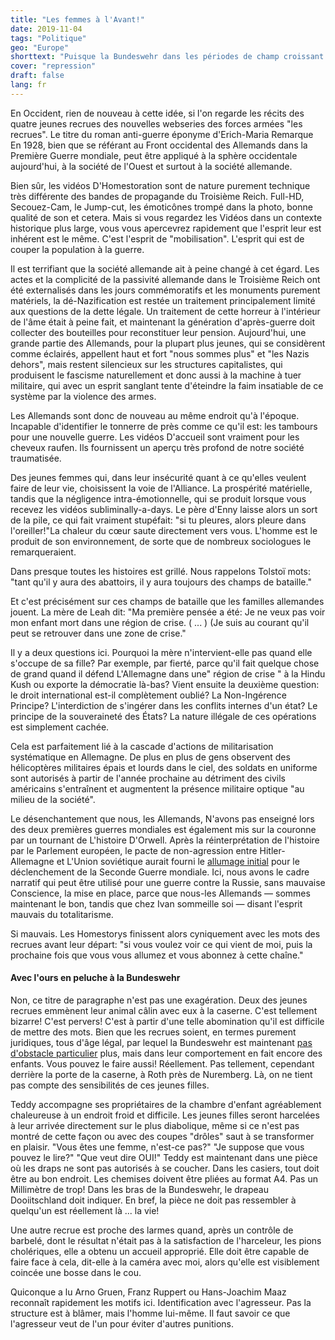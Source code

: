 ```yaml
---
title: "Les femmes à l'Avant!"
date: 2019-11-04
tags: "Politique"
geo: "Europe"
shorttext: "Puisque la Bundeswehr dans les périodes de champ croissant de conquête émane la nourriture de Canon mâle, il devient inventif."
cover: "repression"
draft: false
lang: fr
---
```


En Occident, rien de nouveau à cette idée, si l'on regarde les récits des quatre jeunes recrues des nouvelles webseries des forces armées "les recrues". Le titre du roman anti-guerre éponyme d'Erich-Maria Remarque En 1928, bien que se référant au Front occidental des Allemands dans la Première Guerre mondiale, peut être appliqué à la sphère occidentale aujourd'hui, à la société de l'Ouest et surtout à la société allemande.

Bien sûr, les vidéos D'Homestoration sont de nature purement technique très différente des bandes de propagande du Troisième Reich. Full-HD, Secouez-Cam, le Jump-cut, les émoticônes trompé dans la photo, bonne qualité de son et cetera. Mais si vous regardez les Vidéos dans un contexte historique plus large, vous vous apercevrez rapidement que l'esprit leur est inhérent est le même. C'est l'esprit de "mobilisation". L'esprit qui est de couper la population à la guerre.

Il est terrifiant que la société allemande ait à peine changé à cet égard. Les actes et la complicité de la passivité allemande dans le Troisième Reich ont été externalisés dans les jours commémoratifs et les monuments purement matériels, la dé-Nazification est restée un traitement principalement limité aux questions de la dette légale. Un traitement de cette horreur à l'intérieur de l'âme était à peine fait, et maintenant la génération d'après-guerre doit collecter des bouteilles pour reconstituer leur pension. Aujourd'hui, une grande partie des Allemands, pour la plupart plus jeunes, qui se considèrent comme éclairés, appellent haut et fort "nous sommes plus" et "les Nazis dehors", mais restent silencieux sur les structures capitalistes, qui produisent le fascisme naturellement et donc aussi à la machine à tuer militaire, qui avec un esprit sanglant tente d'éteindre la faim insatiable de ce système par la violence des armes.

Les Allemands sont donc de nouveau au même endroit qu'à l'époque. Incapable d'identifier le tonnerre de près comme ce qu'il est: les tambours pour une nouvelle guerre. Les vidéos D'accueil sont vraiment pour les cheveux raufen. Ils fournissent un aperçu très profond de notre société traumatisée.

Des jeunes femmes qui, dans leur insécurité quant à ce qu'elles veulent faire de leur vie, choisissent la voie de l'Alliance. La prospérité matérielle, tandis que la négligence intra-émotionnelle, qui se produit lorsque vous recevez les vidéos subliminally-a-days. Le père d'Enny laisse alors un sort de la pile, ce qui fait vraiment stupéfait: "si tu pleures, alors pleure dans l'oreiller!"La chaleur du cœur saute directement vers vous. L'homme est le produit de son environnement, de sorte que de nombreux sociologues le remarqueraient.

Dans presque toutes les histoires est grillé. Nous rappelons Tolstoï mots: "tant qu'il y aura des abattoirs, il y aura toujours des champs de bataille."

Et c'est précisément sur ces champs de bataille que les familles allemandes jouent. La mère de Leah dit: "Ma première pensée a été: Je ne veux pas voir mon enfant mort dans une région de crise. ( ... ) (Je suis au courant qu'il peut se retrouver dans une zone de crise."

Il y a deux questions ici. Pourquoi la mère n'intervient-elle pas quand elle s'occupe de sa fille? Par exemple, par fierté, parce qu'il fait quelque chose de grand quand il défend L'Allemagne dans une" région de crise " à la Hindu Kush ou exporte la démocratie là-bas? Vient ensuite la deuxième question: le droit international est-il complètement oublié? La Non-Ingérence Principe? L'interdiction de s'ingérer dans les conflits internes d'un état? Le principe de la souveraineté des États? La nature illégale de ces opérations est simplement cachée.

Cela est parfaitement lié à la cascade d'actions de militarisation systématique en Allemagne. De plus en plus de gens observent des hélicoptères militaires épais et lourds dans le ciel, des soldats en uniforme sont autorisés à partir de l'année prochaine au détriment des civils américains s'entraînent et augmentent la présence militaire optique "au milieu de la société".

Le désenchantement que nous, les Allemands, N'avons pas enseigné lors des deux premières guerres mondiales est également mis sur la couronne par un tournant de L'histoire D'Orwell. Après la réinterprétation de l'histoire par le Parlement européen, le pacte de non-agression entre Hitler-Allemagne et L'Union soviétique aurait fourni le [allumage initial](http://www.europarl.europa.eu/doceo/document/TA-9-2019-0021_FR.html "Résolution du Parlement européen du 19 septembre 2019 sur l’importance de la mémoire européenne pour l’avenir de l’Europe") pour le déclenchement de la Seconde Guerre mondiale. Ici, nous avons le cadre narratif qui peut être utilisé pour une guerre contre la Russie, sans mauvaise Conscience, la mise en place, parce que nous-les Allemands — sommes maintenant le bon, tandis que chez Ivan sommeille soi — disant l'esprit mauvais du totalitarisme.

Si mauvais. Les Homestorys finissent alors cyniquement avec les mots des recrues avant leur départ: "si vous voulez voir ce qui vient de moi, puis la prochaine fois que vous vous allumez et vous abonnez à cette chaîne."

#### Avec l'ours en peluche à la Bundeswehr

Non, ce titre de paragraphe n'est pas une exagération. Deux des jeunes recrues emmènent leur animal câlin avec eux à la caserne. C'est tellement bizarre! C'est pervers! C'est à partir d'une telle abomination qu'il est difficile de mettre des mots. Bien que les recrues soient, en termes purement juridiques, tous d'âge légal, par lequel la Bundeswehr est maintenant [pas d'obstacle particulier](https://www.focus.de/politik/deutschland/linke-gegen-minderjaehrige-an-der-waffe-bundeswehr-ursula-von-der-leyen-verteidigt-ausbildungskurs_id_3567221.html "Bundeswehr rekrutiert Tausende minderjährige Soldaten") plus, mais dans leur comportement en fait encore des enfants. Vous pouvez le faire aussi! Réellement. Pas tellement, cependant derrière la porte de la caserne, à Roth près de Nuremberg. Là, on ne tient pas compte des sensibilités de ces jeunes filles.

Teddy accompagne ses propriétaires de la chambre d'enfant agréablement chaleureuse à un endroit froid et difficile. Les jeunes filles seront harcelées à leur arrivée directement sur le plus diabolique, même si ce n'est pas montré de cette façon ou avec des coupes "drôles" saut à se transformer en plaisir. "Vous êtes une femme, n'est-ce pas?" "Je suppose que vous pouvez le lire?" "Que veut dire OUI!" Teddy est maintenant dans une pièce où les draps ne sont pas autorisés à se coucher. Dans les casiers, tout doit être au bon endroit. Les chemises doivent être pliées au format A4. Pas un Millimètre de trop! Dans les bras de la Bundeswehr, le drapeau Dooiitschland doit indiquer. En bref, la pièce ne doit pas ressembler à quelqu'un est réellement là ... la vie!

Une autre recrue est proche des larmes quand, après un contrôle de barbelé, dont le résultat n'était pas à la satisfaction de l'harceleur, les pions cholériques, elle a obtenu un accueil approprié. Elle doit être capable de faire face à cela, dit-elle à la caméra avec moi, alors qu'elle est visiblement coincée une bosse dans le cou.

Quiconque a lu Arno Gruen, Franz Ruppert ou Hans-Joachim Maaz reconnaît rapidement les motifs ici. Identification avec l'agresseur. Pas la structure est à blâmer, mais l'homme lui-même. Il faut savoir ce que l'agresseur veut de l'un pour éviter d'autres punitions.

